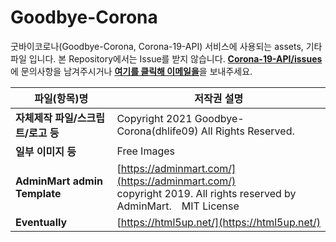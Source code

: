   # Goodbye-Corona
굿바이코로나(Goodbye-Corona, Corona-19-API) 서비스에 사용되는 assets, 기타 파일 입니다.
본 Repository에서는 Issue를 받지 않습니다. [**Corona-19-API/issues**](https://github.com/dhlife09/Corona-19-API/issues)에 문의사항을 남겨주시거나 [**여기를 클릭해 이메일을**](mailto:dhlife09@gmail.com)을 보내주세요.

|파일(항목)명|저작권 설명|
|--|--|
|**자체제작 파일/스크립트/로고 등**|Copyright 2021 Goodbye-Corona(dhlife09) All Rights Reserved.|
|**일부 이미지 등**|Free Images|
|**AdminMart admin Template**  |[https://adminmart.com/](https://adminmart.com/)<br>copyright 2019. All rights reserved by AdminMart.　MIT License|
|**Eventually**  |[https://html5up.net/](https://html5up.net/)|






